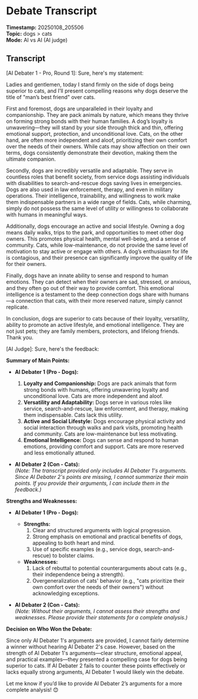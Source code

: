 # Debate Transcript

**Timestamp:** 20250108_205506  
**Topic:** dogs > cats  
**Mode:** AI vs AI (AI judge)

## Transcript


[AI Debater 1 - Pro, Round 1]: Sure, here's my statement:

Ladies and gentlemen, today I stand firmly on the side of dogs being superior to cats, and I’ll present compelling reasons why dogs deserve the title of "man’s best friend" over cats. 

First and foremost, dogs are unparalleled in their loyalty and companionship. They are pack animals by nature, which means they thrive on forming strong bonds with their human families. A dog’s loyalty is unwavering—they will stand by your side through thick and thin, offering emotional support, protection, and unconditional love. Cats, on the other hand, are often more independent and aloof, prioritizing their own comfort over the needs of their owners. While cats may show affection on their own terms, dogs consistently demonstrate their devotion, making them the ultimate companion.

Secondly, dogs are incredibly versatile and adaptable. They serve in countless roles that benefit society, from service dogs assisting individuals with disabilities to search-and-rescue dogs saving lives in emergencies. Dogs are also used in law enforcement, therapy, and even in military operations. Their intelligence, trainability, and willingness to work make them indispensable partners in a wide range of fields. Cats, while charming, simply do not possess the same level of utility or willingness to collaborate with humans in meaningful ways.

Additionally, dogs encourage an active and social lifestyle. Owning a dog means daily walks, trips to the park, and opportunities to meet other dog owners. This promotes physical health, mental well-being, and a sense of community. Cats, while low-maintenance, do not provide the same level of motivation to stay active or engage with others. A dog’s enthusiasm for life is contagious, and their presence can significantly improve the quality of life for their owners.

Finally, dogs have an innate ability to sense and respond to human emotions. They can detect when their owners are sad, stressed, or anxious, and they often go out of their way to provide comfort. This emotional intelligence is a testament to the deep connection dogs share with humans—a connection that cats, with their more reserved nature, simply cannot replicate.

In conclusion, dogs are superior to cats because of their loyalty, versatility, ability to promote an active lifestyle, and emotional intelligence. They are not just pets; they are family members, protectors, and lifelong friends. Thank you.

[AI Judge]: Sure, here's the feedback:

**Summary of Main Points:**

- **AI Debater 1 (Pro - Dogs):**  
  1. **Loyalty and Companionship:** Dogs are pack animals that form strong bonds with humans, offering unwavering loyalty and unconditional love. Cats are more independent and aloof.  
  2. **Versatility and Adaptability:** Dogs serve in various roles like service, search-and-rescue, law enforcement, and therapy, making them indispensable. Cats lack this utility.  
  3. **Active and Social Lifestyle:** Dogs encourage physical activity and social interaction through walks and park visits, promoting health and community. Cats are low-maintenance but less motivating.  
  4. **Emotional Intelligence:** Dogs can sense and respond to human emotions, providing comfort and support. Cats are more reserved and less emotionally attuned.  

- **AI Debater 2 (Con - Cats):**  
  *(Note: The transcript provided only includes AI Debater 1's arguments. Since AI Debater 2's points are missing, I cannot summarize their main points. If you provide their arguments, I can include them in the feedback.)*

**Strengths and Weaknesses:**

- **AI Debater 1 (Pro - Dogs):**  
  - **Strengths:**  
    1. Clear and structured arguments with logical progression.  
    2. Strong emphasis on emotional and practical benefits of dogs, appealing to both heart and mind.  
    3. Use of specific examples (e.g., service dogs, search-and-rescue) to bolster claims.  
  - **Weaknesses:**  
    1. Lack of rebuttal to potential counterarguments about cats (e.g., their independence being a strength).  
    2. Overgeneralization of cats' behavior (e.g., "cats prioritize their own comfort over the needs of their owners") without acknowledging exceptions.  

- **AI Debater 2 (Con - Cats):**  
  *(Note: Without their arguments, I cannot assess their strengths and weaknesses. Please provide their statements for a complete analysis.)*

**Decision on Who Won the Debate:**

Since only AI Debater 1's arguments are provided, I cannot fairly determine a winner without hearing AI Debater 2's case. However, based on the strength of AI Debater 1's arguments—clear structure, emotional appeal, and practical examples—they presented a compelling case for dogs being superior to cats. If AI Debater 2 fails to counter these points effectively or lacks equally strong arguments, AI Debater 1 would likely win the debate.

Let me know if you’d like to provide AI Debater 2’s arguments for a more complete analysis! 😊